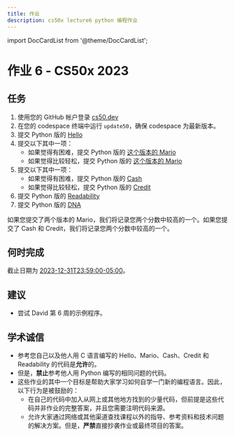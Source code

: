 ```yaml
---
title: 作业
description: cs50x lecture6 python 编程作业
---
```


import DocCardList from '@theme/DocCardList';

# 作业 6 - CS50x 2023

## 任务

1.  使用您的 GitHub 帐户登录 [cs50.dev](https://cs50.dev/)
2.  在您的 codespace 终端中运行 `update50`，确保 codespace 为最新版本。
3.  提交 Python 版的 [Hello](hello.md)
4.  提交以下其中一项：
    -   如果觉得有困难，提交 Python 版的 [这个版本的 Mario](less.md)
    -   如果觉得比较轻松，提交 Python 版的 [这个版本的 Mario](more.md)
5.  提交以下其中一项：
    -   如果觉得有困难，提交 Python 版的 [Cash](cash.md)
    -   如果觉得比较轻松，提交 Python 版的 [Credit](credit.md)
6.  提交 Python 版的 [Readability](readability.md)
7.  提交 Python 版的 [DNA](dna.md)

如果您提交了两个版本的 Mario，我们将记录您两个分数中较高的一个。如果您提交了 Cash 和 Credit，我们将记录您两个分数中较高的一个。

## 何时完成

截止日期为 [2023-12-31T23:59:00-05:00](https://time.cs50.io/20231231T235900-0500)。

## 建议

-   尝试 David 第 6 周的示例程序。

## 学术诚信

-   参考您自己以及他人用 C 语言编写的 Hello、Mario、Cash、Credit 和 Readability 的代码是**允许**的。
-   但是，**禁止**参考他人用 Python 编写的相同问题的代码。
-   这些作业的其中一个目标是帮助大家学习如何自学一门新的编程语言。因此，以下行为是被鼓励的：
    -   在自己的代码中加入从网上或其他地方找到的少量代码，但前提是这些代码并非作业的完整答案，并且您需要注明代码来源。
    -   允许大家通过网络或其他渠道查找课程以外的指导、参考资料和技术问题的解决方案。但是，**严禁**直接抄袭作业或最终项目的答案。

<DocCardList />
